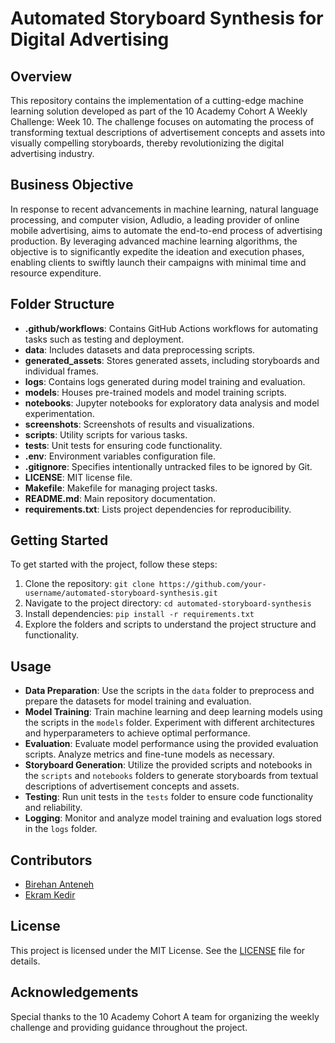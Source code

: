 # Automated Storyboard Synthesis for Digital Advertising

## Overview

This repository contains the implementation of a cutting-edge machine learning solution developed as part of the 10 Academy Cohort A Weekly Challenge: Week 10. The challenge focuses on automating the process of transforming textual descriptions of advertisement concepts and assets into visually compelling storyboards, thereby revolutionizing the digital advertising industry.

## Business Objective

In response to recent advancements in machine learning, natural language processing, and computer vision, Adludio, a leading provider of online mobile advertising, aims to automate the end-to-end process of advertising production. By leveraging advanced machine learning algorithms, the objective is to significantly expedite the ideation and execution phases, enabling clients to swiftly launch their campaigns with minimal time and resource expenditure.

## Folder Structure

- **.github/workflows**: Contains GitHub Actions workflows for automating tasks such as testing and deployment.
- **data**: Includes datasets and data preprocessing scripts.
- **generated_assets**: Stores generated assets, including storyboards and individual frames.
- **logs**: Contains logs generated during model training and evaluation.
- **models**: Houses pre-trained models and model training scripts.
- **notebooks**: Jupyter notebooks for exploratory data analysis and model experimentation.
- **screenshots**: Screenshots of results and visualizations.
- **scripts**: Utility scripts for various tasks.
- **tests**: Unit tests for ensuring code functionality.
- **.env**: Environment variables configuration file.
- **.gitignore**: Specifies intentionally untracked files to be ignored by Git.
- **LICENSE**: MIT license file.
- **Makefile**: Makefile for managing project tasks.
- **README.md**: Main repository documentation.
- **requirements.txt**: Lists project dependencies for reproducibility.

## Getting Started

To get started with the project, follow these steps:

1. Clone the repository: `git clone https://github.com/your-username/automated-storyboard-synthesis.git`
2. Navigate to the project directory: `cd automated-storyboard-synthesis`
3. Install dependencies: `pip install -r requirements.txt`
4. Explore the folders and scripts to understand the project structure and functionality.

## Usage

- **Data Preparation**: Use the scripts in the `data` folder to preprocess and prepare the datasets for model training and evaluation.
- **Model Training**: Train machine learning and deep learning models using the scripts in the `models` folder. Experiment with different architectures and hyperparameters to achieve optimal performance.
- **Evaluation**: Evaluate model performance using the provided evaluation scripts. Analyze metrics and fine-tune models as necessary.
- **Storyboard Generation**: Utilize the provided scripts and notebooks in the `scripts` and `notebooks` folders to generate storyboards from textual descriptions of advertisement concepts and assets.
- **Testing**: Run unit tests in the `tests` folder to ensure code functionality and reliability.
- **Logging**: Monitor and analyze model training and evaluation logs stored in the `logs` folder.

## Contributors

- [Birehan Anteneh](https://github.com/birehan)
- [Ekram Kedir](https://github.com/ekram-kedir)

## License

This project is licensed under the MIT License. See the [LICENSE](LICENSE) file for details.

## Acknowledgements

Special thanks to the 10 Academy Cohort A team for organizing the weekly challenge and providing guidance throughout the project.
